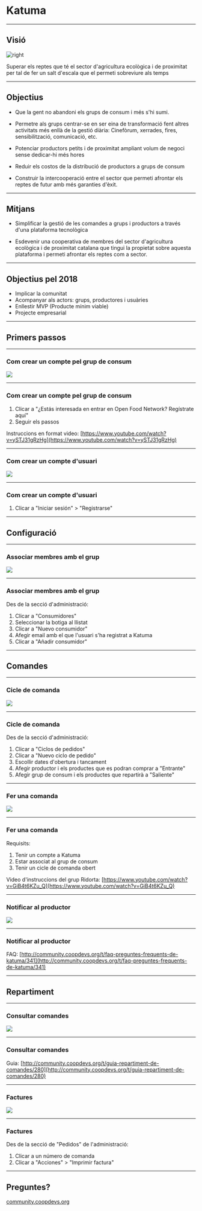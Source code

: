 # Katuma

---

## Visió

![right](images/avatar.png)

Superar els reptes que té el sector d'agricultura ecològica i de proximitat per tal de fer un salt d'escala que el permeti sobreviure als temps

---

## Objectius

* Que la gent no abandoni els grups de consum i més s'hi sumi.

* Permetre als grups centrar-se en ser eina de transformació fent altres activitats més enllà de la gestió diària: Cinefòrum, xerrades, fires, sensibilització, comunicació, etc.

* Potenciar productors petits i de proximitat ampliant volum de negoci sense dedicar-hi més hores

* Reduir els costos de la distribució de productors a grups de consum 
* Construir la intercooperació entre el sector que permeti afrontar els reptes de futur amb més garanties d'èxit.

---

## Mitjans

* Simplificar la gestió de les comandes a grups i productors a través d'una plataforma tecnològica

* Esdevenir una cooperativa de membres del sector d'agricultura ecològica i de proximitat catalana que tingui la propietat sobre aquesta plataforma i permeti afrontar els reptes com a sector.

---

## Objectius pel 2018

* Implicar la comunitat
* Acompanyar als actors: grups, productores i usuàries
* Enllestir MVP (Producte mínim viable)
* Projecte empresarial

---

## Primers passos

---

### Com crear un compte pel grup de consum

![](images/register.png)

---

### Com crear un compte pel grup de consum

1. Clicar a "¿Estás interesada en entrar en Open Food Network? Regístrate aquí"
2. Seguir els passos

Instruccions en format video: [https://www.youtube.com/watch?v=ySTJ31gRzHg](https://www.youtube.com/watch?v=ySTJ31gRzHg)

---

### Com crear un compte d'usuari

![](images/usuari.png)

---

### Com crear un compte d'usuari

1. Clicar a "Iniciar sesión" > "Registrarse"

---

## Configuració

---

### Associar membres amb el grup

![](images/consumidores.png)

---

### Associar membres amb el grup

Des de la secció d'administració:

1. Clicar a "Consumidores"
2. Seleccionar la botiga al llistat
3. Clicar a "Nuevo consumidor"
4. Afegir email amb el que l'usuari s'ha registrat a Katuma
5. Clicar a "Añadir consumidor"

---

## Comandes

---

### Cicle de comanda

![](images/cicle.png)

---

### Cicle de comanda

Des de la secció d'administració:

1. Clicar a "Ciclos de pedidos"
2. Clicar a "Nuevo ciclo de pedido"
3. Escollir dates d'obertura i tancament
4. Afegir productor i els productes que es podran comprar a "Entrante"
5. Afegir grup de consum i els productes que repartirà a "Saliente"

---

### Fer una comanda

![](images/shop.png)

---

### Fer una comanda

Requisits:

1. Tenir un compte a Katuma
2. Estar associat al grup de consum
3. Tenir un cicle de comanda obert

Video d'instruccions del grup Ridorta: [https://www.youtube.com/watch?v=GiB4t6KZu_Q](https://www.youtube.com/watch?v=GiB4t6KZu_Q)

---

### Notificar al productor

![](images/notificacio.png)

---

### Notificar al productor

FAQ: [http://community.coopdevs.org/t/faq-preguntes-frequents-de-katuma/341](http://community.coopdevs.org/t/faq-preguntes-frequents-de-katuma/341)

---

## Repartiment

---

### Consultar comandes

![](images/informes.png)

---

### Consultar comandes

Guia: [http://community.coopdevs.org/t/guia-repartiment-de-comandes/280](http://community.coopdevs.org/t/guia-repartiment-de-comandes/280)

---

### Factures

![](images/factura.png)

---

### Factures

Des de la secció de "Pedidos" de l'administració:

1. Clicar a un número de comanda
2. Clicar a "Acciones" > "Imprimir factura"

---

## Preguntes?

[community.coopdevs.org](community.coopdevs.org)
